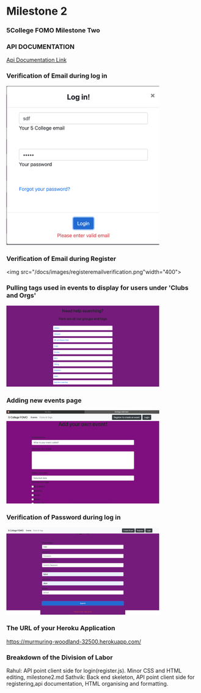 # Milestone 2
### 5College FOMO Milestone Two

### API DOCUMENTATION
<a href="https://documenter.getpostman.com/view/3593173/Szf52oX6?version=latest"> Api Documentation Link</a>

### Verification of Email during log in
<img src="/docs/images/loginverificationemail.png" width="400">

### Verification of Email during Register
<img src="/docs/images/registeremailverification.png"width="400">

### Pulling tags used in events to display for users under 'Clubs and Orgs'
<img src="/docs/images/tags.png" width="400">

### Adding new events page
<img src="/docs/images/addevent.png" width="400">

### Verification of Password during log in
<img src="/docs/images/registeremailverification.png" width="400">


### The URL of your Heroku Application
https://murmuring-woodland-32500.herokuapp.com/


### Breakdown of the Division of Labor
Rahul: API point client side for login(register.js). Minor CSS and HTML editing, milestone2.md
Sathvik: Back end skeleton, API point client side for registering,api documentation, HTML organising and formatting.